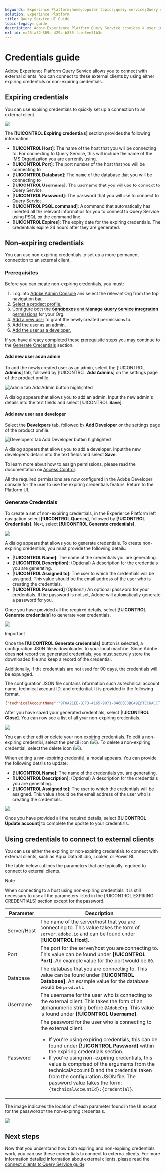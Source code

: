 ```yaml
---
keywords: Experience Platform;home;popular topics;query service;Query service;query;query editor;Query Editor;Query editor;
solution: Experience Platform
title: Query Service UI Guide
topic-legacy: guide
description: Adobe Experience Platform Query Service provides a user interface that can be used to write and execute queries, view previously executed queries, and access queries saved by users within your IMS Organization.
exl-id: ea25fa32-809c-429c-b855-fcee5ee31b3e
---
```

# Credentials guide

Adobe Experience Platform Query Service allows you to connect with external clients. You can connect to these external clients by using either expiring credentials or non-expiring credentials.

## Expiring credentials

You can use expiring credentials to quickly set up a connection to an external client.

![](../images/ui/credentials/expiring-credentials.png)

The **[!UICONTROL Expiring credentials]** section provides the following information:

- **[!UICONTROL Host]**: The name of the host that you will be connecting to. For connecting to Query Service, this will include the name of the IMS Organization you are currently using.
- **[!UICONTROL Port]**: The port number of the host that you will be connecting to.
- **[!UICONTROL Database]**: The name of the database that you will be connecting to.
- **[!UICONTROL Username]**: The username that you will use to connect to Query Service.
- **[!UICONTROL Password]**: The password that you will use to connect to Query Service.
- **[!UICONTROL PSQL command]**: A command that automatically has inserted all the relevant information for you to connect to Query Service using PSQL on the command line.
- **[!UICONTROL Expires]**: The expiry date for the expiring credentials. The credentials expire 24 hours after they are generated.

## Non-expiring credentials 

You can use non-expiring credentials to set up a more permanent connection to an external client.

### Prerequisites

Before you can create non-expiring credentials, you must:

1. Log into [Adobe Admin Console](https://adminconsole.adobe.com/) and select the relevant Org from the top navigation bar.
2. [Select a product profile.](../../access-control/ui/browse)
3. [Configure both the **Sandboxes** and **Manage Query Service Integration** permissions](../../access-control/ui/permissions) for your Org.
4. [Add a new user](../../access-control/ui/users) to grant the newly created permissions to.
5. [Add the user as an admin.](#Add-new-user-as-an-admin)
6. [Add the user as a developer.](#Add-new-user-as-a-developer)

If you have already completed these prerequisite steps you may continue to the [Generate Credentials](#Generate-Credentials) section.

#### Add new user as an admin

To add the newly created user as an admin, select the [!UICONTROL **Admins**] tab, followed by [!UICONTROL **Add Admins**] on the settings page of the product profile.
 
![Admin tab Add Admin button highlighted](../images/ui/credentials/admins-tab-add-admin.png)

A dialog appears that allows you to add an admin. Input the new admin's details into the text fields and select [!UICONTROL **Save**].

#### Add new user as a developer

Select the **Developers** tab, followed by **Add Developer** on the settings page of the product profile.

![Developers tab Add Developer button highlighted](../images/ui/credentials/developers-tab-add-developer.png)

A dialog appears that allows you to add a developer. Input the new developer's details into the text fields and select **Save**.

To learn more about how to assign permissions, please read the documentation on [Access Control](../../access-control/home.md).

All the required permissions are now configured in the Adobe Developer console for the user to use the expiring credentials feature. Return to the Platform UI.

### Generate Credentials

To create a set of non-expiring credentials, in the Experience Platform left navigation select **[!UICONTROL Queries]**, followed by **[!UICONTROL Credentials]**. Next, select **[!UICONTROL Generate credentials]**.

![](../images/ui/credentials/generate-credentials.png)

A dialog appears that allows you to generate credentials. To create non-expiring credentials, you must provide the following details:

- **[!UICONTROL Name]**: The name of the credentials you are generating.
- **[!UICONTROL Description]**: (Optional) A description for the credentials you are generating.
- **[!UICONTROL Assigned to]**: The user to which the credentials will be assigned. This value should be the email address of the user who is creating the credentials.
- **[!UICONTROL Password]** (Optional) An optional password for your credentials. If the password is not set, Adobe will automatically generate a password for you. 

Once you have provided all the required details, select **[!UICONTROL Generate credentials]** to generate your credentials.

![](../images/ui/credentials/create-account.png)

>[!IMPORTANT]
>
>Once the **[!UICONTROL Generate credentials]** button is selected, a configuration JSON file is downloaded to your local machine. Since Adobe does **not** record the generated credentials, you must securely store the downloaded file and keep a record of the credential.
>
>Additionally, if the credentials are not used for 90 days, the credentials will be expunged.

The configuration JSON file contains information such as technical account name, technical account ID, and credential. It is provided in the following format.

```json
{"technicalAccountName":"9F0A21EE-B8F3-4165-9871-846D3C8BC49E@TECHACCT.ADOBE.COM","credential":"3d184fa9e0b94f33a7781905c05203ee","technicalAccountId":"4F2611B8613AA3670A495E55"}
```

After you have saved your generated credentials, select **[!UICONTROL Close]**. You can now see a list of all your non-expiring credentials.

![](../images/ui/credentials/list-credentials.png)

You can either edit or delete your non-expiring credentials. To edit a non-expiring credential, select the pencil icon (![](../images/ui/credentials/edit-icon.png)). To delete a non-expiring credential, select the delete icon (![](../images/ui/credentials/delete-icon.png)).

When editing a non-expiring credential, a modal appears. You can provide the following details to update:

- **[!UICONTROL Name]**: The name of the credentials you are generating.
- **[!UICONTROL Description]**: (Optional) A description for the credentials you are generating.
- **[!UICONTROL Assigned to]**: The user to which the credentials will be assigned. This value should be the email address of the user who is creating the credentials.

![](../images/ui/credentials/update-credentials.png)

Once you have provided all the required details, select **[!UICONTROL Update account]** to complete the update to your credentials.

## Using credentials to connect to external clients

You can use either the expiring or non-expiring credentials to connect with external clients, such as Aqua Data Studio, Looker, or Power BI. 

The table below outlines the parameters that are typically required to connect to external clients.

>[!NOTE]
>
>When connecting to a host using non-expiring credentials, it is still necessary to use all the parameters listed in the [!UICONTROL EXPIRING CREDENTIALS] section except for the password.

| Parameter | Description |
|---|---|
| Server/Host  | The name of the server/host that you are connecting to. This value takes the form of `server.adobe.io` and can be found under **[!UICONTROL Host]**.  |
| Port  | The port for the server/host you are connecting to. This value can be found under **[!UICONTROL Port]**. An example value for the port would be `80`.  |
| Database  | The database that you are connecting to. This value can be found under **[!UICONTROL Database]**. An example value for the database would be `prod:all`. |
| Username  | The username for the user who is connecting to the external client. This takes the form of an alphanumeric string before `@AdobeOrg`. This value is found under **[!UICONTROL Username]**.  |
| Password  | The password for the user who is connecting to the external client. <ul><li>If you're using expiring credentials, this can be found under **[!UICONTROL Password]** within the expiring credentials section.</li><li>If you're using non-expiring credentials, this value is comprised of the arguments from the technicalAccountID and the credential taken from the configuration JSON file. The password value takes the form: `{technicalAccountId}:{credential}`.</li></ul>  |

The image indicates the location of each parameter found in the UI except for the password of the non-expiring credentials.

![](../images/ui/credentials/expiring-credentials.png)

## Next steps

Now that you understand how both expiring and non-expiring credentials work, you can use these credentials to connect to external clients. For more information detailed information about external clients, please read the [connect clients to Query Service guide](../clients/overview.md).
